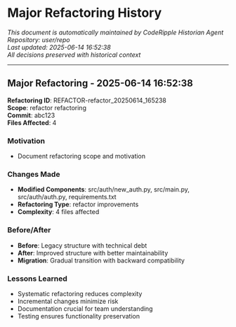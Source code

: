 # Major Refactoring History

*This document is automatically maintained by CodeRipple Historian Agent*  
*Repository: user/repo*  
*Last updated: 2025-06-14 16:52:38*  
*All decisions preserved with historical context*

---

## Major Refactoring - 2025-06-14 16:52:38

**Refactoring ID**: REFACTOR-refactor_20250614_165238  
**Scope**: refactor refactoring  
**Commit**: abc123  
**Files Affected**: 4

### Motivation
- Document refactoring scope and motivation

### Changes Made
- **Modified Components**: src/auth/new_auth.py, src/main.py, src/auth/auth.py, requirements.txt
- **Refactoring Type**: refactor improvements
- **Complexity**: 4 files affected

### Before/After
- **Before**: Legacy structure with technical debt
- **After**: Improved structure with better maintainability
- **Migration**: Gradual transition with backward compatibility

### Lessons Learned
- Systematic refactoring reduces complexity
- Incremental changes minimize risk
- Documentation crucial for team understanding
- Testing ensures functionality preservation
